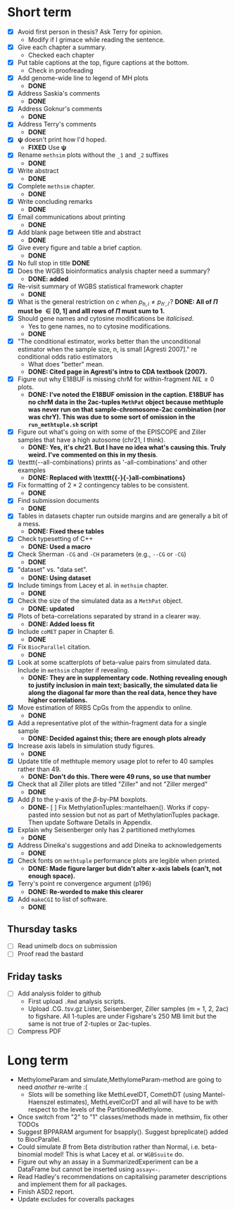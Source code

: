 
# Short term

- [x] Avoid first person in thesis? Ask Terry for opinion.
  - Modify if I grimace while reading the sentence.
- [x] Give each chapter a summary.
  - Checked each chapter
- [x] Put table captions at the top, figure captions at the bottom.
  - Check in proofreading
- [x] Add genome-wide line to legend of MH plots
  - __DONE__
- [x] Address Saskia's comments
  - __DONE__
- [x] Address Goknur's comments
  - __DONE__
- [x] Address Terry's comments
  - __DONE__
- [x] $\mathbf{\psi}$ doesn't print how I'd hoped.
  - __FIXED__ Use $\bm{\psi}$
- [x] Rename `methsim` plots without the `_1` and `_2` suffixes
  - __DONE__
- [x] Write abstract
  - __DONE__
- [x] Complete `methsim` chapter.
  - __DONE__
- [x] Write concluding remarks
  - __DONE__
- [x] Email communications about printing
  - __DONE__
- [x] Add blank page between title and abstract
  - __DONE__
- [x] Give every figure and table a brief caption.
  - __DONE__
- [x] No full stop in title
  __DONE__
- [x] Does the WGBS bioinformatics analysis chapter need a summary?
  - __DONE: added__
- [x] Re-visit summary of WGBS statistical framework chapter
  - __DONE__
- [x] What is the general restriction on $c$ when $p_{h, i} \neq p_{h', i'}$?
  __DONE: All of $\Pi$ must be $\in [0, 1]$ and alll rows of $\Pi$ must sum to 1.__
- [x] Should gene names and cytosine modifications be _italicised_.
   - Yes to gene names, no to cytosine modifications.
   - __DONE__
- [x] "The conditional estimator, works better than the unconditional estimator when the sample size, n, is small [Agresti 2007]." re conditional odds ratio estimators
  - What does "better" mean.
  - __DONE: Cited page in Agresti's intro to CDA textbook (2007).__
- [x] Figure out why E18BUF is missing chrM for within-fragment $NIL \geq 0$ plots.
  - __DONE: I've noted the E18BUF omission in the caption. E18BUF has no chrM data in the 2ac-tuples `MethPat` object because methtuple was never run on that sample-chromosome-2ac combination (nor was chrY). This was due to some sort of omission in the `run_methtuple.sh` script__
- [x] Figure out what's going on with some of the EPISCOPE and Ziller samples that have a high autosome (chr21, I think).
  - __DONE: Yes, it's chr21. But I have no idea what's causing this. Truly weird. I've commented on this in my thesis__.
- [x] \texttt{--all-combinations} prints as '-all-combinations' and other examples
  - __DONE: Replaced with \texttt{{-}{-}all-combinations}__
- [x] Fix formatting of $2 \times 2$ contingency tables to be consistent.
  - __DONE__
- [x] Find submission documents
  - __DONE__
- [x] Tables in datasets chapter run outside margins and are generally a bit of a mess.
  - __DONE: Fixed these tables__
- [x] Check typesetting of C++
  - __DONE: Used a macro__
- [x] Check Sherman `-CG` and `-CH` parameters (e.g., `--CG` or `-CG`)
  - __DONE__
- [x] "dataset" vs. "data set".
  - __DONE: Using dataset__
- [x] Include timings from Lacey et al. in `methsim` chapter.
  - __DONE__
- [x] Check the size of the simulated data as a `MethPat` object.
  - __DONE: updated__
- [x] Plots of beta-correlations separated by strand in a clearer way.
  - __DONE: Added loess fit__
- [x] Include `coMET` paper in Chapter 6.
  - __DONE__
- [x] Fix `BiocParallel` citation.
  - __DONE__
- [x] Look at some scatterplots of beta-value pairs from simulated data. Include in `methsim` chapter if revealing.
  - __DONE: They are in supplementary code. Nothing revealing enough to justify inclusion in main text; basically, the simulated data lie along the diagonal far more than the real data, hence they have higher correlations.__
- [x] Move estimation of RRBS CpGs from the appendix to online.
  - __DONE__
- [x] Add a representative plot of the within-fragment data for a single sample
  - __DONE: Decided against this; there are enough plots already__
- [x] Increase axis labels in simulation study figures.
  - __DONE__
- [x] Update title of methtuple memory usage plot to refer to 40 samples rather than 49.
  - __DONE: Don't do this. There were 49 runs, so use that number__
- [x] Check that all Ziller plots are titled "Ziller" and not "Ziller merged"
  - __DONE__
- [x] Add $\beta$ to the y-axis of the $\beta$-by-PM boxplots.
  - __DONE__- [ ] Fix MethylationTuples::mantelhaen(). Works if copy-pasted into session but not as part of MethylationTuples package. Then update Software Details in Appendix.
- [x] Explain why Seisenberger only has 2 partitioned methylomes
  - __DONE__
- [x] Address Dineika's suggestions and add Dineika to acknowledgements
  - __DONE__
- [x] Check fonts on `methtuple` performance plots are legible when printed.
  - __DONE: Made figure larger but didn't alter x-axis labels (can't, not enough space).__
- [x] Terry's point re convergence argument (p196)
  - __DONE: Re-worded to make this clearer__
- [x] Add `makeCGI` to list of software.
  - __DONE__


## Thursday tasks

- [ ] Read unimelb docs on submission
- [ ] Proof read the bastard

## Friday tasks

- [ ] Add analysis folder to github
  - First upload `.Rmd` analysis scripts.
  - Upload <sample>.CG.<m>.tsv.gz Lister, Seisenberger, Ziller samples (m = 1, 2, 2ac) to figshare. All 1-tuples are under Figshare's 250 MB limit but the same is not true of 2-tuples or 2ac-tuples.
- [ ] Compress PDF

# Long term

- MethylomeParam and simulate,MethylomeParam-method are going to need _another_ re-write :(
  - Slots will be something like MethLevelDT, ComethDT (using Mantel-Haenszel estimates), MethLevelCorDT and all will have to be with respect to the levels of the PartitionedMethylome.
- Once switch from "2" to "1" classes/methods made in methsim, fix other TODOs
- Suggest BPPARAM argument for bsapply(). Suggest bpreplicate() added to BiocParallel.
- Could simulate $B$ from Beta distribution rather than Normal, i.e. beta-binomial model! This is what Lacey et al. or `WGBSsuite` do.
- Figure out why an assay in a SummarizedExperiment can be a DataFrame but cannot be inserted using `assay<-`.
- Read Hadley's recommendations on capitalising parameter descriptions and implement them for all packages.
- Finish ASD2 report.
- Update excludes for coveralls packages
